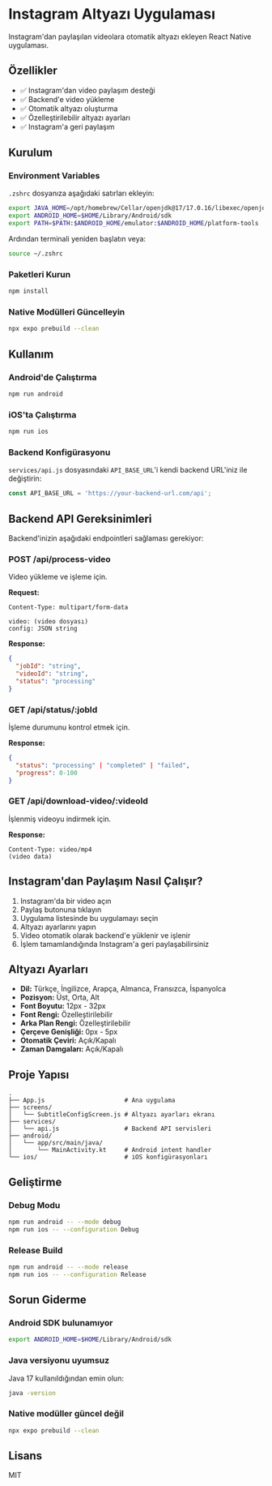# Instagram Altyazı Uygulaması

Instagram'dan paylaşılan videolara otomatik altyazı ekleyen React Native uygulaması.

## Özellikler

- ✅ Instagram'dan video paylaşım desteği
- ✅ Backend'e video yükleme
- ✅ Otomatik altyazı oluşturma
- ✅ Özelleştirilebilir altyazı ayarları
- ✅ Instagram'a geri paylaşım

## Kurulum

### Environment Variables

`.zshrc` dosyanıza aşağıdaki satırları ekleyin:

```bash
export JAVA_HOME=/opt/homebrew/Cellar/openjdk@17/17.0.16/libexec/openjdk.jdk/Contents/Home
export ANDROID_HOME=$HOME/Library/Android/sdk
export PATH=$PATH:$ANDROID_HOME/emulator:$ANDROID_HOME/platform-tools
```

Ardından terminali yeniden başlatın veya:

```bash
source ~/.zshrc
```

### Paketleri Kurun

```bash
npm install
```

### Native Modülleri Güncelleyin

```bash
npx expo prebuild --clean
```

## Kullanım

### Android'de Çalıştırma

```bash
npm run android
```

### iOS'ta Çalıştırma

```bash
npm run ios
```

### Backend Konfigürasyonu

`services/api.js` dosyasındaki `API_BASE_URL`'i kendi backend URL'iniz ile değiştirin:

```javascript
const API_BASE_URL = 'https://your-backend-url.com/api';
```

## Backend API Gereksinimleri

Backend'inizin aşağıdaki endpointleri sağlaması gerekiyor:

### POST /api/process-video

Video yükleme ve işleme için.

**Request:**
```
Content-Type: multipart/form-data

video: (video dosyası)
config: JSON string
```

**Response:**
```json
{
  "jobId": "string",
  "videoId": "string",
  "status": "processing"
}
```

### GET /api/status/:jobId

İşleme durumunu kontrol etmek için.

**Response:**
```json
{
  "status": "processing" | "completed" | "failed",
  "progress": 0-100
}
```

### GET /api/download-video/:videoId

İşlenmiş videoyu indirmek için.

**Response:**
```
Content-Type: video/mp4
(video data)
```

## Instagram'dan Paylaşım Nasıl Çalışır?

1. Instagram'da bir video açın
2. Paylaş butonuna tıklayın
3. Uygulama listesinde bu uygulamayı seçin
4. Altyazı ayarlarını yapın
5. Video otomatik olarak backend'e yüklenir ve işlenir
6. İşlem tamamlandığında Instagram'a geri paylaşabilirsiniz

## Altyazı Ayarları

- **Dil:** Türkçe, İngilizce, Arapça, Almanca, Fransızca, İspanyolca
- **Pozisyon:** Üst, Orta, Alt
- **Font Boyutu:** 12px - 32px
- **Font Rengi:** Özelleştirilebilir
- **Arka Plan Rengi:** Özelleştirilebilir
- **Çerçeve Genişliği:** 0px - 5px
- **Otomatik Çeviri:** Açık/Kapalı
- **Zaman Damgaları:** Açık/Kapalı

## Proje Yapısı

```
.
├── App.js                      # Ana uygulama
├── screens/
│   └── SubtitleConfigScreen.js # Altyazı ayarları ekranı
├── services/
│   └── api.js                  # Backend API servisleri
├── android/
│   └── app/src/main/java/
│       └── MainActivity.kt     # Android intent handler
└── ios/                        # iOS konfigürasyonları
```

## Geliştirme

### Debug Modu

```bash
npm run android -- --mode debug
npm run ios -- --configuration Debug
```

### Release Build

```bash
npm run android -- --mode release
npm run ios -- --configuration Release
```

## Sorun Giderme

### Android SDK bulunamıyor

```bash
export ANDROID_HOME=$HOME/Library/Android/sdk
```

### Java versiyonu uyumsuz

Java 17 kullanıldığından emin olun:

```bash
java -version
```

### Native modüller güncel değil

```bash
npx expo prebuild --clean
```

## Lisans

MIT